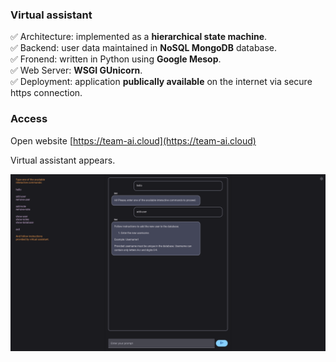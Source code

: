 ### Virtual assistant
:white_check_mark: Architecture: implemented as a **hierarchical state machine**. \
:white_check_mark: Backend: user data maintained in **NoSQL MongoDB** database. \
:white_check_mark: Fronend: written in Python using **Google Mesop**. \
:white_check_mark: Web Server: **WSGI GUnicorn**. \
:white_check_mark: Deployment: application **publically available** on the internet via secure https connection.

### Access
Open website [https://team-ai.cloud](https://team-ai.cloud)

Virtual assistant appears.

<img src='./images/bot.png' width='600'>
